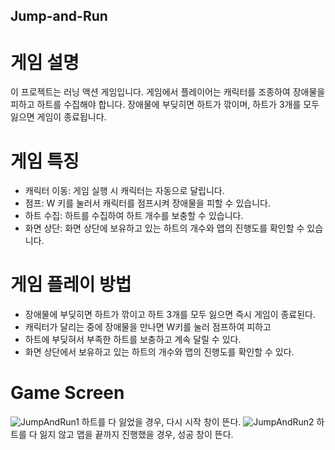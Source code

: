 ## Jump-and-Run

# 게임 설명

이 프로젝트는 러닝 액션 게임입니다. 게임에서 플레이어는 캐릭터를 조종하여 장애물을 피하고 하트를 수집해야 합니다. 장애물에 부딪히면 하트가 깎이며, 하트가 3개를 모두 잃으면 게임이 종료됩니다.

# 게임 특징

- 캐릭터 이동: 게임 실행 시 캐릭터는 자동으로 달립니다. 
- 점프: W 키를 눌러서 캐릭터를 점프시켜 장애물을 피할 수 있습니다.
- 하트 수집: 하트를 수집하여 하트 개수를 보충할 수 있습니다.
- 화면 상단: 화면 상단에 보유하고 있는 하트의 개수와 맵의 진행도를 확인할 수 있습니다.

# 게임 플레이 방법

* 장애물에 부딪히면 하트가 깎이고 하트 3개를 모두 잃으면 즉시 게임이 종료된다.
* 캐릭터가 달리는 중에 장애물을 만나면 W키를 눌러 점프하여 피하고 
* 하트에 부딪혀서 부족한 하트를 보충하고 계속 달릴 수 있다.
* 화면 상단에서 보유하고 있는 하트의 개수와 맵의 진행도를 확인할 수 있다.

# Game Screen
![JumpAndRun1](https://github.com/Y1K5/Jump-and-Run/assets/86797091/d813899b-e332-4ca3-9585-83ccaccc2fb5)
하트를 다 잃었을 경우, 다시 시작 창이 뜬다.
![JumpAndRun2](https://github.com/Y1K5/Jump-and-Run/assets/86797091/5ae350df-6771-4a45-95ce-509eb8fca164)
하트를 다 잃지 않고 맵을 끝까지 진행했을 경우, 성공 창이 뜬다.
